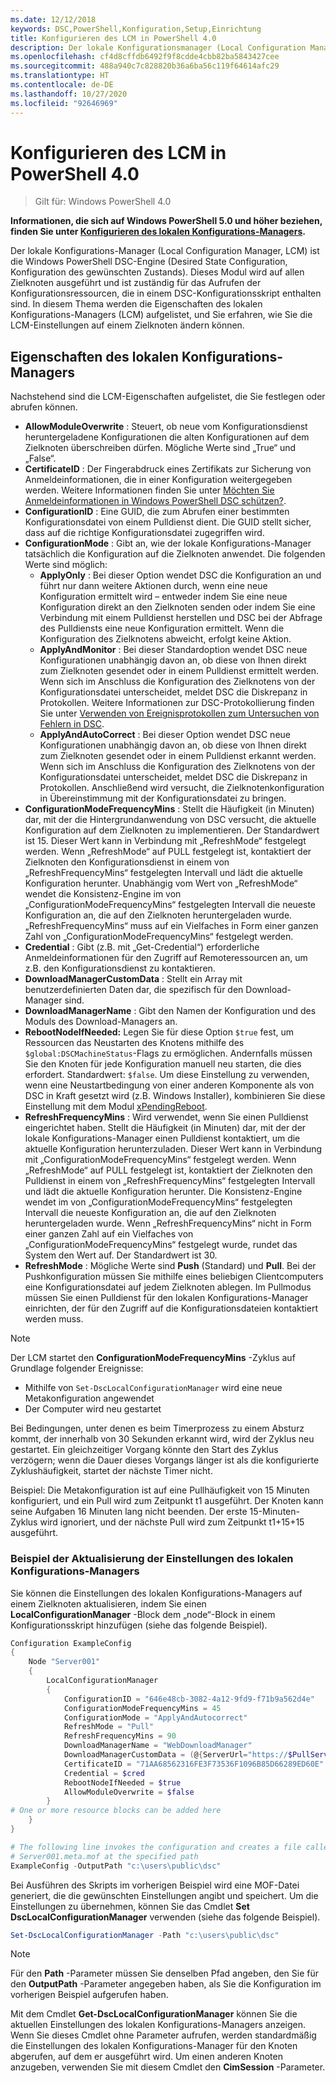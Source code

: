 ```yaml
---
ms.date: 12/12/2018
keywords: DSC,PowerShell,Konfiguration,Setup,Einrichtung
title: Konfigurieren des LCM in PowerShell 4.0
description: Der lokale Konfigurationsmanager (Local Configuration Manager, LCM) läuft auf allen Zielknoten und ist für das Analysieren und Anwenden von Konfigurationen verantwortlich, die an den Knoten gesendet werden.
ms.openlocfilehash: cf4d8cffdb6492f9f8cdde4cbb82ba5843427cee
ms.sourcegitcommit: 488a940c7c828820b36a6ba56c119f64614afc29
ms.translationtype: HT
ms.contentlocale: de-DE
ms.lasthandoff: 10/27/2020
ms.locfileid: "92646969"
---
```

# <a name="configuring-the-lcm-in-powershell-40"></a>Konfigurieren des LCM in PowerShell 4.0

>Gilt für: Windows PowerShell 4.0

**Informationen, die sich auf Windows PowerShell 5.0 und höher beziehen, finden Sie unter [Konfigurieren des lokalen Konfigurations-Managers](metaConfig.md).**

Der lokale Konfigurations-Manager (Local Configuration Manager, LCM) ist die Windows PowerShell DSC-Engine (Desired State Configuration, Konfiguration des gewünschten Zustands). Dieses Modul wird auf allen Zielknoten ausgeführt und ist zuständig für das Aufrufen der Konfigurationsressourcen, die in einem DSC-Konfigurationsskript enthalten sind. In diesem Thema werden die Eigenschaften des lokalen Konfigurations-Managers (LCM) aufgelistet, und Sie erfahren, wie Sie die LCM-Einstellungen auf einem Zielknoten ändern können.

## <a name="local-configuration-manager-properties"></a>Eigenschaften des lokalen Konfigurations-Managers

Nachstehend sind die LCM-Eigenschaften aufgelistet, die Sie festlegen oder abrufen können.

- **AllowModuleOverwrite** : Steuert, ob neue vom Konfigurationsdienst heruntergeladene Konfigurationen die alten Konfigurationen auf dem Zielknoten überschreiben dürfen. Mögliche Werte sind „True“ und „False“.
- **CertificateID** : Der Fingerabdruck eines Zertifikats zur Sicherung von Anmeldeinformationen, die in einer Konfiguration weitergegeben werden. Weitere Informationen finden Sie unter [Möchten Sie Anmeldeinformationen in Windows PowerShell DSC schützen?](https://devblogs.microsoft.com/powershell/want-to-secure-credentials-in-windows-powershell-desired-state-configuration/).
- **ConfigurationID** : Eine GUID, die zum Abrufen einer bestimmten Konfigurationsdatei von einem Pulldienst dient. Die GUID stellt sicher, dass auf die richtige Konfigurationsdatei zugegriffen wird.
- **ConfigurationMode** : Gibt an, wie der lokale Konfigurations-Manager tatsächlich die Konfiguration auf die Zielknoten anwendet. Die folgenden Werte sind möglich:
  - **ApplyOnly** : Bei dieser Option wendet DSC die Konfiguration an und führt nur dann weitere Aktionen durch, wenn eine neue Konfiguration ermittelt wird – entweder indem Sie eine neue Konfiguration direkt an den Zielknoten senden oder indem Sie eine Verbindung mit einem Pulldienst herstellen und DSC bei der Abfrage des Pulldiensts eine neue Konfiguration ermittelt. Wenn die Konfiguration des Zielknotens abweicht, erfolgt keine Aktion.
  - **ApplyAndMonitor** : Bei dieser Standardoption wendet DSC neue Konfigurationen unabhängig davon an, ob diese von Ihnen direkt zum Zielknoten gesendet oder in einem Pulldienst ermittelt werden.
    Wenn sich im Anschluss die Konfiguration des Zielknotens von der Konfigurationsdatei unterscheidet, meldet DSC die Diskrepanz in Protokollen. Weitere Informationen zur DSC-Protokollierung finden Sie unter [Verwenden von Ereignisprotokollen zum Untersuchen von Fehlern in DSC](https://devblogs.microsoft.com/powershell/using-event-logs-to-diagnose-errors-in-desired-state-configuration/).
  - **ApplyAndAutoCorrect** : Bei dieser Option wendet DSC neue Konfigurationen unabhängig davon an, ob diese von Ihnen direkt zum Zielknoten gesendet oder in einem Pulldienst erkannt werden. Wenn sich im Anschluss die Konfiguration des Zielknotens von der Konfigurationsdatei unterscheidet, meldet DSC die Diskrepanz in Protokollen. Anschließend wird versucht, die Zielknotenkonfiguration in Übereinstimmung mit der Konfigurationsdatei zu bringen.
- **ConfigurationModeFrequencyMins** : Stellt die Häufigkeit (in Minuten) dar, mit der die Hintergrundanwendung von DSC versucht, die aktuelle Konfiguration auf dem Zielknoten zu implementieren. Der Standardwert ist 15. Dieser Wert kann in Verbindung mit „RefreshMode“ festgelegt werden. Wenn „RefreshMode“ auf PULL festgelegt ist, kontaktiert der Zielknoten den Konfigurationsdienst in einem von „RefreshFrequencyMins“ festgelegten Intervall und lädt die aktuelle Konfiguration herunter. Unabhängig vom Wert von „RefreshMode“ wendet die Konsistenz-Engine im von „ConfigurationModeFrequencyMins“ festgelegten Intervall die neueste Konfiguration an, die auf den Zielknoten heruntergeladen wurde. „RefreshFrequencyMins“ muss auf ein Vielfaches in Form einer ganzen Zahl von „ConfigurationModeFrequencyMins“ festgelegt werden.
- **Credential** : Gibt (z.B. mit „Get-Credential“) erforderliche Anmeldeinformationen für den Zugriff auf Remoteressourcen an, um z.B. den Konfigurationsdienst zu kontaktieren.
- **DownloadManagerCustomData** : Stellt ein Array mit benutzerdefinierten Daten dar, die spezifisch für den Download-Manager sind.
- **DownloadManagerName** : Gibt den Namen der Konfiguration und des Moduls des Download-Managers an.
- **RebootNodeIfNeeded:** Legen Sie für diese Option `$true` fest, um Ressourcen das Neustarten des Knotens mithilfe des `$global:DSCMachineStatus`-Flags zu ermöglichen. Andernfalls müssen Sie den Knoten für jede Konfiguration manuell neu starten, die dies erfordert. Standardwert: `$false`. Um diese Einstellung zu verwenden, wenn eine Neustartbedingung von einer anderen Komponente als von DSC in Kraft gesetzt wird (z.B. Windows Installer), kombinieren Sie diese Einstellung mit dem Modul [xPendingReboot](https://github.com/powershell/xpendingreboot).
- **RefreshFrequencyMins** : Wird verwendet, wenn Sie einen Pulldienst eingerichtet haben. Stellt die Häufigkeit (in Minuten) dar, mit der der lokale Konfigurations-Manager einen Pulldienst kontaktiert, um die aktuelle Konfiguration herunterzuladen. Dieser Wert kann in Verbindung mit „ConfigurationModeFrequencyMins“ festgelegt werden. Wenn „RefreshMode“ auf PULL festgelegt ist, kontaktiert der Zielknoten den Pulldienst in einem von „RefreshFrequencyMins“ festgelegten Intervall und lädt die aktuelle Konfiguration herunter. Die Konsistenz-Engine wendet im von „ConfigurationModeFrequencyMins“ festgelegten Intervall die neueste Konfiguration an, die auf den Zielknoten heruntergeladen wurde. Wenn „RefreshFrequencyMins“ nicht in Form einer ganzen Zahl auf ein Vielfaches von „ConfigurationModeFrequencyMins“ festgelegt wurde, rundet das System den Wert auf. Der Standardwert ist 30.
- **RefreshMode** : Mögliche Werte sind **Push** (Standard) und **Pull**. Bei der Pushkonfiguration müssen Sie mithilfe eines beliebigen Clientcomputers eine Konfigurationsdatei auf jedem Zielknoten ablegen.
  Im Pullmodus müssen Sie einen Pulldienst für den lokalen Konfigurations-Manager einrichten, der für den Zugriff auf die Konfigurationsdateien kontaktiert werden muss.

> [!NOTE]
> Der LCM startet den **ConfigurationModeFrequencyMins** -Zyklus auf Grundlage folgender Ereignisse:
>
> - Mithilfe von `Set-DscLocalConfigurationManager` wird eine neue Metakonfiguration angewendet
> - Der Computer wird neu gestartet
>
> Bei Bedingungen, unter denen es beim Timerprozess zu einem Absturz kommt, der innerhalb von 30 Sekunden erkannt wird, wird der Zyklus neu gestartet. Ein gleichzeitiger Vorgang könnte den Start des Zyklus verzögern; wenn die Dauer dieses Vorgangs länger ist als die konfigurierte Zyklushäufigkeit, startet der nächste Timer nicht.
>
> Beispiel: Die Metakonfiguration ist auf eine Pullhäufigkeit von 15 Minuten konfiguriert, und ein Pull wird zum Zeitpunkt t1 ausgeführt. Der Knoten kann seine Aufgaben 16 Minuten lang nicht beenden. Der erste 15-Minuten-Zyklus wird ignoriert, und der nächste Pull wird zum Zeitpunkt t1+15+15 ausgeführt.

### <a name="example-of-updating-local-configuration-manager-settings"></a>Beispiel der Aktualisierung der Einstellungen des lokalen Konfigurations-Managers

Sie können die Einstellungen des lokalen Konfigurations-Managers auf einem Zielknoten aktualisieren, indem Sie einen **LocalConfigurationManager** -Block dem „node“-Block in einem Konfigurationsskript hinzufügen (siehe das folgende Beispiel).

```powershell
Configuration ExampleConfig
{
    Node "Server001"
    {
        LocalConfigurationManager
        {
            ConfigurationID = "646e48cb-3082-4a12-9fd9-f71b9a562d4e"
            ConfigurationModeFrequencyMins = 45
            ConfigurationMode = "ApplyAndAutocorrect"
            RefreshMode = "Pull"
            RefreshFrequencyMins = 90
            DownloadManagerName = "WebDownloadManager"
            DownloadManagerCustomData = (@{ServerUrl="https://$PullService/psdscpullserver.svc"})
            CertificateID = "71AA68562316FE3F73536F1096B85D66289ED60E"
            Credential = $cred
            RebootNodeIfNeeded = $true
            AllowModuleOverwrite = $false
        }
# One or more resource blocks can be added here
    }
}

# The following line invokes the configuration and creates a file called
# Server001.meta.mof at the specified path
ExampleConfig -OutputPath "c:\users\public\dsc"
```

Bei Ausführen des Skripts im vorherigen Beispiel wird eine MOF-Datei generiert, die die gewünschten Einstellungen angibt und speichert. Um die Einstellungen zu übernehmen, können Sie das Cmdlet **Set DscLocalConfigurationManager** verwenden (siehe das folgende Beispiel).

```powershell
Set-DscLocalConfigurationManager -Path "c:\users\public\dsc"
```

> [!NOTE]
> Für den **Path** -Parameter müssen Sie denselben Pfad angeben, den Sie für den **OutputPath** -Parameter angegeben haben, als Sie die Konfiguration im vorherigen Beispiel aufgerufen haben.

Mit dem Cmdlet **Get-DscLocalConfigurationManager** können Sie die aktuellen Einstellungen des lokalen Konfigurations-Managers anzeigen. Wenn Sie dieses Cmdlet ohne Parameter aufrufen, werden standardmäßig die Einstellungen des lokalen Konfigurations-Manager für den Knoten abgerufen, auf dem er ausgeführt wird. Um einen anderen Knoten anzugeben, verwenden Sie mit diesem Cmdlet den **CimSession** -Parameter.
